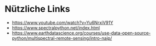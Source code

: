 # Nützliche Links

- https://www.youtube.com/watch?v=Yu6NrxiV91Y
- https://www.spectralpython.net/index.html
- https://www.earthdatascience.org/courses/use-data-open-source-python/multispectral-remote-sensing/intro-naip/